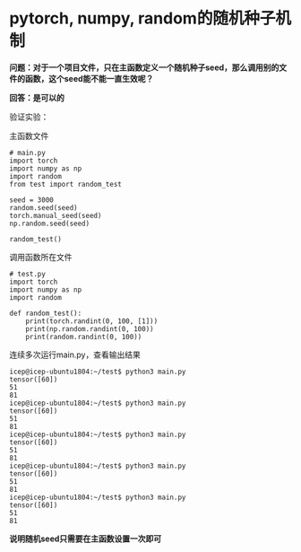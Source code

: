 # pytorch, numpy, random的随机种子机制

**问题：对于一个项目文件，只在主函数定义一个随机种子seed，那么调用别的文件的函数，这个seed能不能一直生效呢？**

**回答：是可以的**

验证实验：

主函数文件
```python3
# main.py
import torch
import numpy as np
import random
from test import random_test

seed = 3000
random.seed(seed)
torch.manual_seed(seed)
np.random.seed(seed)

random_test() 
```

调用函数所在文件
```python3
# test.py
import torch
import numpy as np
import random

def random_test():
    print(torch.randint(0, 100, [1]))
    print(np.random.randint(0, 100))
    print(random.randint(0, 100))
```

连续多次运行main.py，查看输出结果
```shell
icep@icep-ubuntu1804:~/test$ python3 main.py 
tensor([60])
51
81
icep@icep-ubuntu1804:~/test$ python3 main.py 
tensor([60])
51
81
icep@icep-ubuntu1804:~/test$ python3 main.py 
tensor([60])
51
81
icep@icep-ubuntu1804:~/test$ python3 main.py 
tensor([60])
51
81
icep@icep-ubuntu1804:~/test$ python3 main.py 
tensor([60])
51
81
```

**说明随机seed只需要在主函数设置一次即可**

